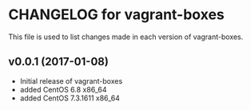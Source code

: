 # CHANGELOG for vagrant-boxes

This file is used to list changes made in each version of vagrant-boxes.

## v0.0.1 (2017-01-08)
* Initial release of vagrant-boxes
* added CentOS 6.8 x86_64
* added CentOS 7.3.1611 x86_64
